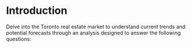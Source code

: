 # Introduction

Delve into the Toronto real estate market to understand current trends and potential forecasts through an analysis designed to answer the following questions: